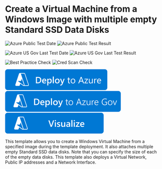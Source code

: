 # Create a Virtual Machine from a Windows Image with multiple empty Standard SSD Data Disks

![Azure Public Test Date](https://azurequickstartsservice.blob.core.windows.net/badges/101-vm-with-standardssd-disk/PublicLastTestDate.svg)
![Azure Public Test Result](https://azurequickstartsservice.blob.core.windows.net/badges/101-vm-with-standardssd-disk/PublicDeployment.svg)

![Azure US Gov Last Test Date](https://azurequickstartsservice.blob.core.windows.net/badges/101-vm-with-standardssd-disk/FairfaxLastTestDate.svg)
![Azure US Gov Last Test Result](https://azurequickstartsservice.blob.core.windows.net/badges/101-vm-with-standardssd-disk/FairfaxDeployment.svg)

![Best Practice Check](https://azurequickstartsservice.blob.core.windows.net/badges/101-vm-with-standardssd-disk/BestPracticeResult.svg)
![Cred Scan Check](https://azurequickstartsservice.blob.core.windows.net/badges/101-vm-with-standardssd-disk/CredScanResult.svg)

[![Deploy To Azure](https://raw.githubusercontent.com/Azure/azure-quickstart-templates/master/1-CONTRIBUTION-GUIDE/images/deploytoazure.svg?sanitize=true)](https://portal.azure.com/#create/Microsoft.Template/uri/https%3A%2F%2Fraw.githubusercontent.com%2FAzure%2Fazure-quickstart-templates%2Fmaster%2F101-vm-with-standardssd-disk%2Fazuredeploy.json)
[![Deploy To Azure US Gov](https://raw.githubusercontent.com/Azure/azure-quickstart-templates/master/1-CONTRIBUTION-GUIDE/images/deploytoazuregov.svg?sanitize=true)](https://portal.azure.us/#create/Microsoft.Template/uri/https%3A%2F%2Fraw.githubusercontent.com%2FAzure%2Fazure-quickstart-templates%2Fmaster%2F101-vm-with-standardssd-disk%2Fazuredeploy.json)
[![Visualize](https://raw.githubusercontent.com/Azure/azure-quickstart-templates/master/1-CONTRIBUTION-GUIDE/images/visualizebutton.svg?sanitize=true)](http://armviz.io/#/?load=https%3A%2F%2Fraw.githubusercontent.com%2FAzure%2Fazure-quickstart-templates%2Fmaster%2F101-vm-with-standardssd-disk%2Fazuredeploy.json)

This template allows you to create a Windows Virtual Machine from a specified image during the template deployment. It also attaches multiple empty Standard SSD data disks. Note that you can specify the size of each of the empty data disks. This template also deploys a Virtual Network, Public IP addresses and a Network Interface.